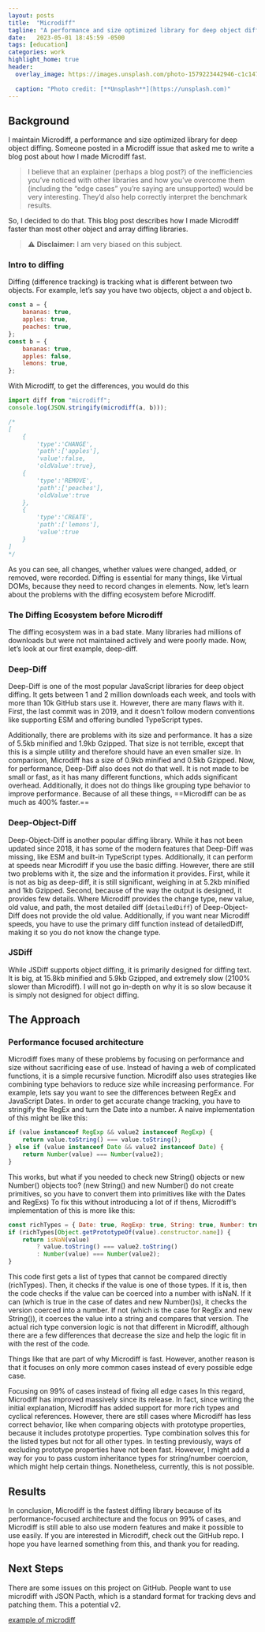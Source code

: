 ```yaml
---
layout: posts
title:  "Microdiff"
tagline: "A performance and size optimized library for deep object diffing"
date:   2023-05-01 18:45:59 -0500
tags: [education]
categories: work
highlight_home: true
header:
  overlay_image: https://images.unsplash.com/photo-1579223442946-c1c147e96598?ixlib=rb-4.0.3&ixid=M3wxMjA3fDB8MHxwaG90by1wYWdlfHx8fGVufDB8fHx8fA%3D%3D&auto=format&fit=crop&w=1471&q=80
  
  caption: "Photo credit: [**Unsplash**](https://unsplash.com)"
---
```

## Background
I maintain Microdiff, a performance and size optimized library for deep object diffing. Someone posted in a Microdiff issue that asked me to write a blog post about how I made Microdiff fast.

>I believe that an explainer (perhaps a blog post?) of the inefficiencies you’ve noticed with other libraries and how you’ve overcome them (including the “edge cases” you’re saying are unsupported) would be very interesting. They’d also help correctly interpret the benchmark results.

So, I decided to do that. This blog post describes how I made Microdiff faster than most other object and array diffing libraries.

> :warning: **Disclaimer:** I am very biased on this subject.

### Intro to diffing 
Diffing (difference tracking) is tracking what is different between two objects. For example, let’s say you have two objects, object a and object b.
```javascript
const a = {
	bananas: true,
	apples: true,
	peaches: true,
};
const b = {
	bananas: true,
	apples: false,
	lemons: true,
};
```
With Microdiff, to get the differences, you would do this
```javascript
import diff from "microdiff";
console.log(JSON.stringify(microdiff(a, b)));

/*
[
    {
        'type':'CHANGE',
        'path':['apples'],
        'value':false,
        'oldValue':true},
    {
        'type':'REMOVE',
        'path':['peaches'],
        'oldValue':true
    },
    {
        'type':'CREATE',
        'path':['lemons'],
        'value':true
    }
]
*/
```

As you can see, all changes, whether values were changed, added, or removed, were recorded. Diffing is essential for many things, like Virtual DOMs, because they need to record changes in elements. Now, let’s learn about the problems with the diffing ecosystem before Microdiff.

### The Diffing Ecosystem before Microdiff 
The diffing ecosystem was in a bad state. Many libraries had millions of downloads but were not maintained actively and were poorly made. Now, let’s look at our first example, deep-diff.

### Deep-Diff 
Deep-Diff is one of the most popular JavaScript libraries for deep object diffing. It gets between 1 and 2 million downloads each week, and tools with more than 10k GitHub stars use it. However, there are many flaws with it. First, the last commit was in 2019, and it doesn’t follow modern conventions like supporting ESM and offering bundled TypeScript types.

Additionally, there are problems with its size and performance. It has a size of 5.5kb minified and 1.9kb Gzipped. That size is not terrible, except that this is a simple utility and therefore should have an even smaller size. In comparison, Microdiff has a size of 0.9kb minified and 0.5kb Gzipped. Now, for performance, Deep-Diff also does not do that well. It is not made to be small or fast, as it has many different functions, which adds significant overhead. Additionally, it does not do things like grouping type behavior to improve performance. Because of all these things, ==Microdiff can be as much as 400% faster.==

### Deep-Object-Diff 
Deep-Object-Diff is another popular diffing library. While it has not been updated since 2018, it has some of the modern features that Deep-Diff was missing, like ESM and built-in TypeScript types. Additionally, it can perform at speeds near Microdiff if you use the basic diffing. However, there are still two problems with it, the size and the information it provides. First, while it is not as big as deep-diff, it is still significant, weighing in at 5.2kb minified and 1kb Gzipped. Second, because of the way the output is designed, it provides few details. Where Microdiff provides the change type, new value, old value, and path, the most detailed diff (`detailedDiff`) of Deep-Object-Diff does not provide the old value. Additionally, if you want near Microdiff speeds, you have to use the primary diff function instead of detailedDiff, making it so you do not know the change type.

### JSDiff 
While JSDiff supports object diffing, it is primarily designed for diffing text. It is big, at 15.8kb minified and 5.9kb Gzipped, and extremely slow (2100% slower than Microdiff). I will not go in-depth on why it is so slow because it is simply not designed for object diffing.

## The Approach
### Performance focused architecture 
Microdiff fixes many of these problems by focusing on performance and size without sacrificing ease of use. Instead of having a web of complicated functions, it is a simple recursive function. Microdiff also uses strategies like combining type behaviors to reduce size while increasing performance. For example, lets say you want to see the differences between RegEx and JavaScript Dates. In order to get accurate change tracking, you have to stringify the RegEx and turn the Date into a number. A naive implementation of this might be like this:
```javascript
if (value instanceof RegExp && value2 instanceof RegExp) {
	return value.toString() === value.toString();
} else if (value instanceof Date && value2 instanceof Date) {
	return Number(value) === Number(value2);
}
```

This works, but what if you needed to check new String() objects or new Number() objects too? (new String() and new Number() do not create primitives, so you have to convert them into primitives like with the Dates and RegExs) To fix this without introducing a lot of if thens, Microdiff’s implementation of this is more like this:
```javascript
const richTypes = { Date: true, RegExp: true, String: true, Number: true };
if (richTypes[Object.getPrototypeOf(value).constructor.name]) {
	return isNaN(value)
		? value.toString() === value2.toString()
		: Number(value) === Number(value2);
}
```

This code first gets a list of types that cannot be compared directly (richTypes). Then, it checks if the value is one of those types. If it is, then the code checks if the value can be coerced into a number with isNaN. If it can (which is true in the case of dates and new Number()s), it checks the version coerced into a number. If not (which is the case for RegEx and new String()), it coerces the value into a string and compares that version. The actual rich type conversion logic is not that different in Microdiff, although there are a few differences that decrease the size and help the logic fit in with the rest of the code.

Things like that are part of why Microdiff is fast. However, another reason is that it focuses on only more common cases instead of every possible edge case.

Focusing on 99% of cases instead of fixing all edge cases 
In this regard, Microdiff has improved massively since its release. In fact, since writing the initial explanation, Microdiff has added support for more rich types and cyclical references. However, there are still cases where Microdiff has less correct behavior, like when comparing objects with prototype properties, because it includes prototype properties. Type combination solves this for the listed types but not for all other types. In testing previously, ways of excluding prototype properties have not been fast. However, I might add a way for you to pass custom inheritance types for string/number coercion, which might help certain things. Nonetheless, currently, this is not possible.

## Results 
In conclusion, Microdiff is the fastest diffing library because of its performance-focused architecture and the focus on 99% of cases, and Microdiff is still able to also use modern features and make it possible to use easily. If you are interested in Microdiff, check out the GitHub repo. I hope you have learned something from this, and thank you for reading.

## Next Steps
There are some issues on this project on GitHub. People want to use microdiff with JSON Pacth, which is a standard format for tracking devs and patching them. This a potential v2.

[example of microdiff](https://leighlawhon-verbose-broccoli-xrpwj67x5vq3v57q.github.dev/)

